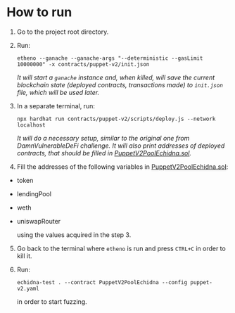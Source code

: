 # How to run
1. Go to the project root directory.

2. Run:
    ```
    etheno --ganache --ganache-args "--deterministic --gasLimit 10000000" -x contracts/puppet-v2/init.json
    ```
    *It will start a `ganache` instance and, when killed, will save the current blockchain state (deployed contracts, transactions made) to `init.json` file, which will be used later.*

3. In a separate terminal, run:
    ```
    npx hardhat run contracts/puppet-v2/scripts/deploy.js --network localhost
    ```
    *It will do a necessary setup, similar to the original one from DamnVulnerableDeFi challenge. It will also print addresses of deployed contracts, that should be filled in [PuppetV2PoolEchidna.sol](./PuppetV2PoolEchidna.sol).*

4. Fill the addresses of the following variables in [PuppetV2PoolEchidna.sol](./PuppetV2PoolEchidna.sol):
- token 
- lendingPool 
- weth
- uniswapRouter

    using the values acquired in the step 3.

5. Go back to the terminal where `etheno` is run and press `CTRL+C` in order to kill it.

6. Run:
    ```
    echidna-test . --contract PuppetV2PoolEchidna --config puppet-v2.yaml
    ```
    in order to start fuzzing.
